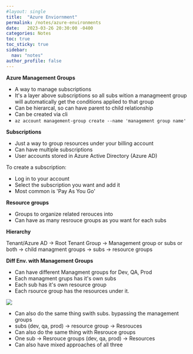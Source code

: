 ```yaml
---
#layout: single
title:  "Azure Enviornment"
permalink: /notes/azure-environments
date:   2023-03-26 20:30:00 -0400
categories: Notes
toc: true
toc_sticky: true
sidebar:
  nav: "notes"
author_profile: false
---
```


__Azure Management Groups__

- A way to manage subscriptions
- It's a layer above subscriptions so all subs wition a managmeent group will automatically get the conditions applied to that group
- Can be hierarcal, so can have parent to child relationship
- Can be created via cli 
- `az account management-group create --name 'management group name' `

__Subscriptions__

- Just a way to group resources under your billing account
- Can have multiple subscriptions
- User accounts stored in Azure Active Directory (Azure AD)

To create a subscription:

- Log in to your account
- Select the subscription you want and add it
- Most common is 'Pay As You Go'

__Resource groups__

- Groups to organize related rerouces into
- Can have as many resrouce groups as you want for each subs

__Hierarchy__ 

Tenant/Azure AD -> Root Tenant Group -> Management group or subs or both -> child managment groups -> subs -> resource groups

__Diff Env. with Management Groups__

- Can have different Managment groups for Dev, QA, Prod
- Each managment grups has it's own subs
- Each sub has it's own resource group
- Each rsource group has the resources under it. 

![](https://miro.medium.com/max/700/1%2AEKZ0Jni6S_0hEJg0QnqlWA.png)

- Can also do the same thing swith subs. bypassing the management groups
- subs (dev, qa, prod) -> resource group -> Resrouces
- Can also do the same thing with Resrouce groups
- One sub -> Resrouce groups (dev, qa, prod) -> Resources
- Can also have mixed approaches of all three 